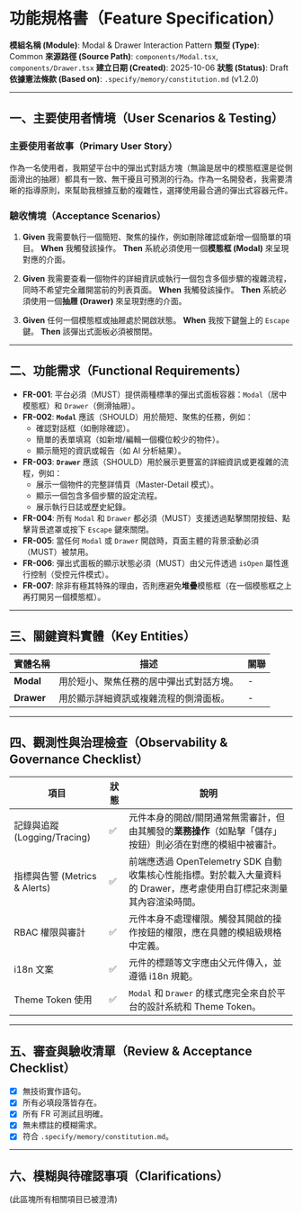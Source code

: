 # 功能規格書（Feature Specification）

**模組名稱 (Module)**: Modal & Drawer Interaction Pattern
**類型 (Type)**: Common
**來源路徑 (Source Path)**: `components/Modal.tsx`, `components/Drawer.tsx`
**建立日期 (Created)**: 2025-10-06
**狀態 (Status)**: Draft
**依據憲法條款 (Based on)**: `.specify/memory/constitution.md` (v1.2.0)

---

## 一、主要使用者情境（User Scenarios & Testing）

### 主要使用者故事（Primary User Story）
作為一名使用者，我期望平台中的彈出式對話方塊（無論是居中的模態框還是從側面滑出的抽屜）都具有一致、無干擾且可預測的行為。作為一名開發者，我需要清晰的指導原則，來幫助我根據互動的複雜性，選擇使用最合適的彈出式容器元件。

### 驗收情境（Acceptance Scenarios）
1.  **Given** 我需要執行一個簡短、聚焦的操作，例如刪除確認或新增一個簡單的項目。
    **When** 我觸發該操作。
    **Then** 系統必須使用一個**模態框 (Modal)** 來呈現對應的介面。

2.  **Given** 我需要查看一個物件的詳細資訊或執行一個包含多個步驟的複雜流程，同時不希望完全離開當前的列表頁面。
    **When** 我觸發該操作。
    **Then** 系統必須使用一個**抽屜 (Drawer)** 來呈現對應的介面。

3.  **Given** 任何一個模態框或抽屜處於開啟狀態。
    **When** 我按下鍵盤上的 `Escape` 鍵。
    **Then** 該彈出式面板必須被關閉。

---

## 二、功能需求（Functional Requirements）

- **FR-001**: 平台必須（MUST）提供兩種標準的彈出式面板容器：`Modal`（居中模態框）和 `Drawer`（側滑抽屜）。
- **FR-002**: **`Modal`** 應該（SHOULD）用於簡短、聚焦的任務，例如：
  - 確認對話框（如刪除確認）。
  - 簡單的表單填寫（如新增/編輯一個欄位較少的物件）。
  - 顯示簡短的資訊或報告（如 AI 分析結果）。
- **FR-003**: **`Drawer`** 應該（SHOULD）用於展示更豐富的詳細資訊或更複雜的流程，例如：
  - 展示一個物件的完整詳情頁（Master-Detail 模式）。
  - 顯示一個包含多個步驟的設定流程。
  - 展示執行日誌或歷史紀錄。
- **FR-004**: 所有 `Modal` 和 `Drawer` 都必須（MUST）支援透過點擊關閉按鈕、點擊背景遮罩或按下 `Escape` 鍵來關閉。
- **FR-005**: 當任何 `Modal` 或 `Drawer` 開啟時，頁面主體的背景滾動必須（MUST）被禁用。
- **FR-006**: 彈出式面板的顯示狀態必須（MUST）由父元件透過 `isOpen` 屬性進行控制（受控元件模式）。
- **FR-007**: 除非有極其特殊的理由，否則應避免**堆疊**模態框（在一個模態框之上再打開另一個模態框）。

---

## 三、關鍵資料實體（Key Entities）
| 實體名稱 | 描述 | 關聯 |
|---|---|---|
| **Modal** | 用於短小、聚焦任務的居中彈出式對話方塊。 | - |
| **Drawer** | 用於顯示詳細資訊或複雜流程的側滑面板。 | - |

---

## 四、觀測性與治理檢查（Observability & Governance Checklist）

| 項目 | 狀態 | 說明 |
|------|------|------|
| 記錄與追蹤 (Logging/Tracing) | ✅ | 元件本身的開啟/關閉通常無需審計，但由其觸發的**業務操作**（如點擊「儲存」按鈕）則必須在對應的模組中被審計。 |
| 指標與告警 (Metrics & Alerts) | ✅ | 前端應透過 OpenTelemetry SDK 自動收集核心性能指標。對於載入大量資料的 Drawer，應考慮使用自訂標記來測量其內容渲染時間。 |
| RBAC 權限與審計 | ✅ | 元件本身不處理權限。觸發其開啟的操作按鈕的權限，應在具體的模組級規格中定義。 |
| i18n 文案 | ✅ | 元件的標題等文字應由父元件傳入，並遵循 i18n 規範。 |
| Theme Token 使用 | ✅ | `Modal` 和 `Drawer` 的樣式應完全來自於平台的設計系統和 Theme Token。 |

---

## 五、審查與驗收清單（Review & Acceptance Checklist）

- [x] 無技術實作語句。
- [x] 所有必填段落皆存在。
- [x] 所有 FR 可測試且明確。
- [x] 無未標註的模糊需求。
- [x] 符合 `.specify/memory/constitution.md`。

---

## 六、模糊與待確認事項（Clarifications）

(此區塊所有相關項目已被澄清)